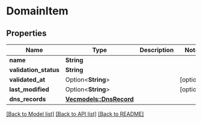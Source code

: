 # DomainItem

## Properties

Name | Type | Description | Notes
------------ | ------------- | ------------- | -------------
**name** | **String** |  | 
**validation_status** | **String** |  | 
**validated_at** | Option<**String**> |  | [optional]
**last_modified** | Option<**String**> |  | [optional]
**dns_records** | [**Vec<models::DnsRecord>**](DnsRecord.md) |  | 

[[Back to Model list]](../README.md#documentation-for-models) [[Back to API list]](../README.md#documentation-for-api-endpoints) [[Back to README]](../README.md)



